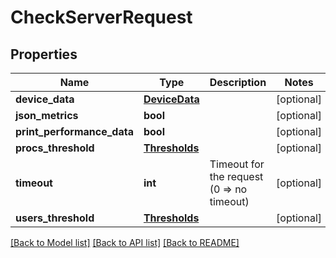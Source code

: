 # CheckServerRequest

## Properties
Name | Type | Description | Notes
------------ | ------------- | ------------- | -------------
**device_data** | [**DeviceData**](DeviceData.md) |  | [optional] 
**json_metrics** | **bool** |  | [optional] 
**print_performance_data** | **bool** |  | [optional] 
**procs_threshold** | [**Thresholds**](Thresholds.md) |  | [optional] 
**timeout** | **int** | Timeout for the request (0 &#x3D;&gt; no timeout) | [optional] 
**users_threshold** | [**Thresholds**](Thresholds.md) |  | [optional] 

[[Back to Model list]](../README.md#documentation-for-models) [[Back to API list]](../README.md#documentation-for-api-endpoints) [[Back to README]](../README.md)


